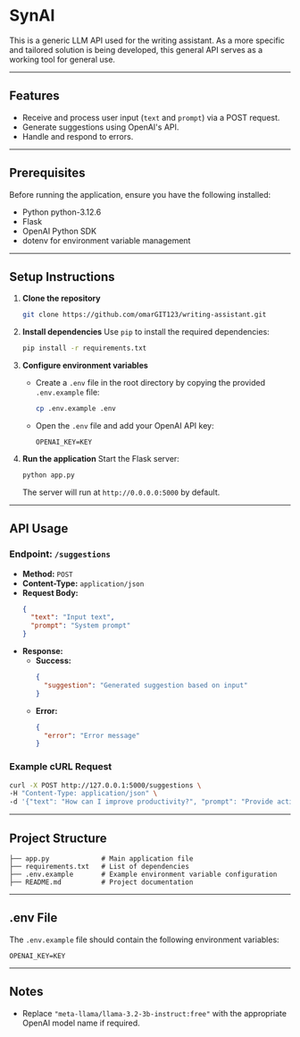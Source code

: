 # SynAI

This is a generic LLM API used for the writing assistant. As a more specific and tailored solution is being developed, this general API serves as a working tool for general use.

---

## Features

- Receive and process user input (`text` and `prompt`) via a POST request.
- Generate suggestions using OpenAI's API.
- Handle and respond to errors.

---

## Prerequisites

Before running the application, ensure you have the following installed:

- Python python-3.12.6
- Flask
- OpenAI Python SDK
- dotenv for environment variable management

---

## Setup Instructions

1. **Clone the repository**

   ```bash
   git clone https://github.com/omarGIT123/writing-assistant.git
   ```

2. **Install dependencies**
   Use `pip` to install the required dependencies:

   ```bash
   pip install -r requirements.txt
   ```

3. **Configure environment variables**

   - Create a `.env` file in the root directory by copying the provided `.env.example` file:
     ```bash
     cp .env.example .env
     ```
   - Open the `.env` file and add your OpenAI API key:
     ```
     OPENAI_KEY=KEY
     ```

4. **Run the application**
   Start the Flask server:
   ```bash
   python app.py
   ```
   The server will run at `http://0.0.0.0:5000` by default.

---

## API Usage

### Endpoint: `/suggestions`

- **Method:** `POST`
- **Content-Type:** `application/json`
- **Request Body:**
  ```json
  {
    "text": "Input text",
    "prompt": "System prompt"
  }
  ```
- **Response:**
  - **Success:**
    ```json
    {
      "suggestion": "Generated suggestion based on input"
    }
    ```
  - **Error:**
    ```json
    {
      "error": "Error message"
    }
    ```

### Example cURL Request

```bash
curl -X POST http://127.0.0.1:5000/suggestions \
-H "Content-Type: application/json" \
-d '{"text": "How can I improve productivity?", "prompt": "Provide actionable tips for productivity."}'
```

---

## Project Structure

```plaintext
├── app.py             # Main application file
├── requirements.txt   # List of dependencies
├── .env.example       # Example environment variable configuration
├── README.md          # Project documentation
```

---

## .env File

The `.env.example` file should contain the following environment variables:

```plaintext
OPENAI_KEY=KEY
```

---

## Notes

- Replace `"meta-llama/llama-3.2-3b-instruct:free"` with the appropriate OpenAI model name if required.
